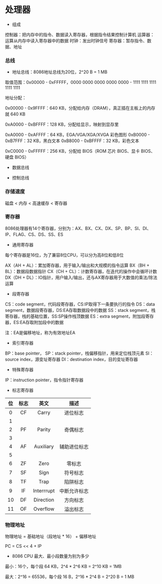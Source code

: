 # 处理器

* 组成

控制器：把内存中的指令、数据读入寄存器，根据指令结果控制计算机
运算器：运算从内存中读入寄存器中的数据
时钟：发出时钟信号
寄存器：暂存指令、数据、地址


### 总线

* 地址总线：8086地址总线为20位，2^20 B = 1 MB

取值范围：0x00000 - 0xFFFFF，0000 0000 0000 0000 0000 - 1111 1111 1111 1111 1111


地址分配：

0x00000 - 0x9FFFF：640 KB，分配给内存（DRAM），真正插在主板上的内存就 640 KB


0xA0000 - 0xBFFFF：128 KB，分配给显示，映射到显存里

0xA0000 - 0xAFFFF：64 KB，EGA/VGA/XGA/XVGA 彩色图形
0xB0000 - 0xB7FFF：32 KB，黑白文本
0xB8000 - 0xBFFFF：32 KB，彩色文本


0xC0000 - 0xFFFFF：256 KB，分配给 BIOS（ROM 芯片 BIOS、显卡 BIOS、硬盘 BIOS）


* 数据总线

* 控制总线


### 存储速度

磁盘 < 内存 < 高速缓存 < 寄存器


### 寄存器

8086处理器有14个寄存器，分别为：AX、BX、CX、DX、SP、BP、SI、DI、IP、FLAG、CS、DS、SS、ES



* 通用寄存器

每个寄存器是16位，为了兼容8位CPU，可以分为高8位和低8位

AX（AH + AL）：累加寄存器，用于输入/输出和大规模的指令运算
BX（BH + BL）：数据段数据指针
CX（CH + CL）：计数寄存器，在迭代的操作中会循环计数
DX（DH + DL）：IO指针，用户输入/输出，还与AX寄存器用于大数值的乘法/除法运算



* 段寄存器

CS：code segment，代码段寄存器，CS:IP取得下一条要执行的指令
DS：data segment，数据段寄存器，DS:EA存取数据段中的数据
SS：stack segment，栈寄存器，栈的基础位置，SS:SP操作栈顶数据
ES：extra segment，附加段寄存器，ES:EA存取附加段中的数据

注：EA是偏移地址，称为有效地址EA



* 索引寄存器

BP：base pointer，
SP：stack pointer，栈偏移指针，用来定位栈顶元素
SI：source index，源变址寄存器
DI：destination index，目的变址寄存器



* 特殊寄存器

IP：instruction pointer，指令指针寄存器



* 标志寄存器

|  位  | 标志 |    英文    |     描述     |
| :--: | :--: | :--------: | :----------: |
|  0   |  CF  |   Carry    |   进位标志   |
|  1   |      |            |              |
|  2   |  PF  |   Parity   |   奇偶标志   |
|  3   |      |            |              |
|  4   |  AF  | Auxiliary  | 辅助进位标志 |
|  5   |      |            |              |
|  6   |  ZF  |    Zero    |    零标志    |
|  7   |  SF  |    Sign    |   符号标志   |
|  8   |  TF  |    Trap    |   陷阱标志   |
|  9   |  IF  | Interrrupt | 中断允许标志 |
|  10  |  DF  | Direction  |   方向标志   |
|  11  |  OF  |  Overflow  |   溢出标志   |


### 物理地址

物理地址 = 基础地址（段地址 * 16） + 偏移地址

PC = CS << 4 + IP

* 8086 CPU 最大、最小段数量为别为多少

最小：16个，每个段 64 KB，2^4 * 2^6 KB = 2^10 KB = 1MB

最大：2^16 = 65536，每个段 16 B，2^16 * 2^4 B = 2^20 B = 1 MB
